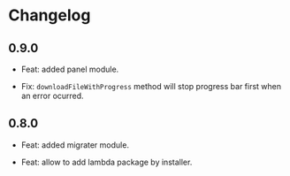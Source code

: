 # Changelog

## 0.9.0

- Feat: added panel module.

- Fix: `downloadFileWithProgress` method will stop progress bar first when an error ocurred.

## 0.8.0

- Feat: added migrater module.

- Feat: allow to add lambda package by installer.
